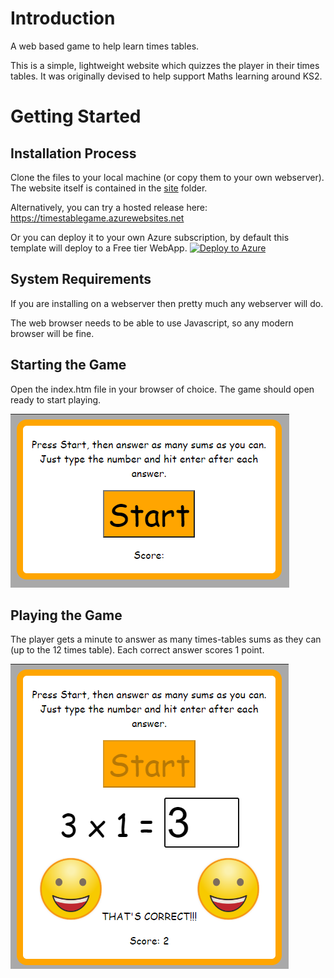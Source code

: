 # Introduction
A web based game to help learn times tables.

This is a simple, lightweight website which quizzes the player in their times tables. It was originally devised to help support Maths learning around KS2.

# Getting Started
## Installation Process
Clone the files to your local machine (or copy them to your own webserver). The website itself is contained in the [site](site) folder.

Alternatively, you can try a hosted release here: https://timestablegame.azurewebsites.net

Or you can deploy it to your own Azure subscription, by default this template will deploy to a Free tier WebApp. [![Deploy to Azure](https://aka.ms/deploytoazurebutton)](https://portal.azure.com/#create/Microsoft.Template/uri/https%3A%2F%2Fraw.githubusercontent.com%2Fisjwuk%2Ftimestablegame%2Fmaster%2Fazure%2Fazuredeploy.json)

## System Requirements
If you are installing on a webserver then pretty much any webserver will do.

The web browser needs to be able to use Javascript, so any modern browser will be fine.

## Starting the Game
Open the index.htm file in your browser of choice. The game should open ready to start playing.

![Do you want to play a game?](documentation/startgame.png)

## Playing the Game
The player gets a minute to answer as many times-tables sums as they can (up to the 12 times table). Each correct answer scores 1 point.

![Get the sums right](documentation/playgame.png)
